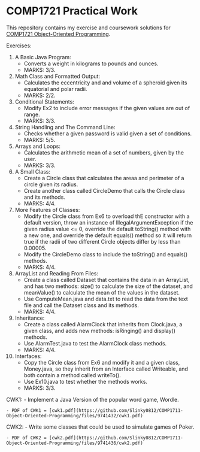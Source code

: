# COMP1721 Practical Work

This repository contains my exercise and coursework solutions for [COMP1721 Object-Oriented Programming](https://comp1721.info).

Exercises:
1) A Basic Java Program:
    - Converts a weight in kilograms to pounds and ounces.
    - MARKS: 3/3.
2) Math Class and Formatted Output:
    - Calculates the eccentricity and and volume of a spheroid given its equatorial and polar radii.
    - MARKS: 2/2.
3) Conditional Statements:
    - Modify Ex2 to include error messages if the given values are out of range.
    - MARKS: 3/3.
4) String Handling and The Command Line:
    - Checks whether a given password is valid given a set of conditions.
    - MARKS: 5/5.
5) Arrays and Loops:
    - Calculates the arithmetic mean of a set of numbers, given by the user.
    - MARKS: 3/3.
6) A Small Class:
    - Create a Circle class that calculates the areaa and perimeter of a circle given its radius.
    - Create another class called CircleDemo that calls the Circle class and its methods.
    - MARKS: 4/4.
7) More Features of Classes:
    - Modify the Circle class from Ex6 to overload thE constructor with a default version, throw an instance of IllegalArgumentException if the given radius value <= 0, override the default toString() method with a new one, and override the default equals() method so it will return true if the radii of two different Circle objects differ by less than 0.00005.
    - Modify the CircleDemo class to include the toString() and equals() methods.
    - MARKS: 4/4.
8) ArrayList and Reading From Files:
    - Create a class called Dataset that contains the data in an ArrayList, and has two methods: size() to calculate the size of the dataset, and meanValue() to calculate the mean of the values in the dataset.
    - Use ComputeMean.java and data.txt to read the data from the text file and call the Dataset class and its methods.
    - MARKS: 4/4.
9) Inheritance:
    - Create a class called AlarmClock that inherits from Clock.java, a given class, and adds new methods: isRinging() and display() methods.
    - Use AlarmTest.java to test the AlarmClock class methods.
    - MARKS: 4/4.
10) Interfaces:
    - Copy the Circle class from Ex6 and modify it and a given class, Money.java, so they inherit from an Interface called Writeable, and both contain a method called writeTo().
    - Use Ex10.java to test whether the methods works.
    - MARKS: 3/3.
    
    
CWK1:
    - Implement a Java Version of the popular word game, Wordle.
    
    - PDF of CWK1 = [cwk1.pdf](https://github.com/Slinky0812/COMP1711-Object-Oriented-Programming/files/9741432/cwk1.pdf)

CWK2:
    - Write some classes that could be used to simulate games of Poker.
    
    - PDF of CWK2 = [cwk2.pdf](https://github.com/Slinky0812/COMP1711-Object-Oriented-Programming/files/9741436/cwk2.pdf)
